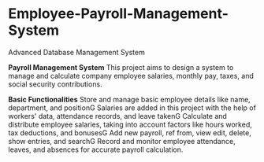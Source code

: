 # Employee-Payroll-Management-System
Advanced Database Management System

**Payroll Management System**
This project aims to design a system to manage and calculate
company employee salaries, monthly pay, taxes, and social
security contributions.

**Basic Functionalities**
Store and manage basic employee details like name,
department, and positionG
Salaries are added in this project with the help of workers'
data, attendance records, and leave takenG
Calculate and distribute employee salaries, taking into
account factors like hours worked, tax deductions, and
bonusesG
Add new payroll, ref from, view edit, delete, show entries,
and searchG
Record and monitor employee attendance, leaves, and
absences for accurate payroll calculation.
